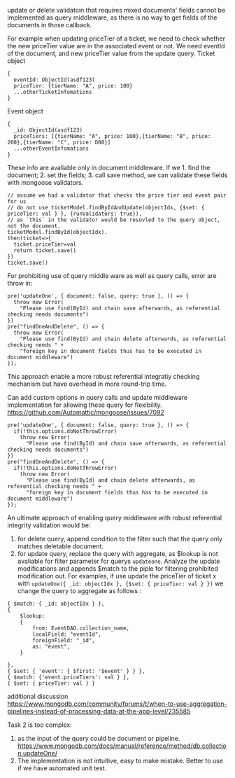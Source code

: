 update or delete validatoin that requires mixed documents' fields cannot be implemented as query middleware,
as there is no way to get fields of the documents in those callback.

For example when updating priceTier of a ticket, we need to check whether the new priceTier value are in the associated event or not.
We need eventId of the document, and new priceTier value from the update query.
Ticket object
```
{
  eventId: ObjectId(asdf123)
  priceTier: {tierName: "A", price: 100}
  ...otherTicketInfomations
}
```
Event object
```
{
  _id: ObjectId(asdf123)
  priceTiers: [{tierName: "A", price: 100},{tierName: "B", price: 200},{tierName: "C", price: D00}]
  ...otherEventInfomations
}
```

These info are avaliable only in document middleware.
If we 1. find the document; 2. set the fields; 3. call save method, we can validate these fields with mongoose validators.
```
// assume we had a validator that checks the price tier and event pair for us
// do not use ticketModel.findByIdAndUpdate(objectIdx, {$set: { priceTier: val } }, {runValidators: true}),
// as `this` in the validator would be resovled to the query object, not the document.
ticketModel.findById(objectIdx).
then(ticket=>{
  ticket.priceTier=val
  return ticket.save()
})
ticket.save()
```
For prohibiting use of query middle ware as well as query calls, error are throw in: 
```
pre('updateOne', { document: false, query: true }, () => {
  throw new Error(
    "Please use find(ById) and chain save afterwards, as referential checking needs documents")
})
pre("findOneAndDelete", () => {
  throw new Error(
    "Please use find(ById) and chain delete afterwards, as referential checking needs " +
    "foreign key in document fields thus has to be executed in document middleware")
});
``` 
This approach enable a more robust referential integratiy checking mechanism but have overhead in more round-trip time.

Can add custom options in query calls and update middleware implementation for allowing these query for flexibility.
https://github.com/Automattic/mongoose/issues/7092
```
pre('updateOne', { document: false, query: true }, () => {
  if(!this.options.doNotThrowError)
    throw new Error(
      "Please use find(ById) and chain save afterwards, as referential checking needs documents")
})
pre("findOneAndDelete", () => {
  if(!this.options.doNotThrowError)
    throw new Error(
      "Please use find(ById) and chain delete afterwards, as referential checking needs " +
      "foreign key in document fields thus has to be executed in document middleware")
});
```

An ultimate approach of enabling query middleware with robust referential integrity validation would be:
1. for delete query, append condition to the filter such that the query only matches deletable document.
2. for update query, replace the query with aggregate, as $lookup is not avaliable for filter parameter for querys `updateone`. Analyze the update modifications and appends $match to the piple for filtering prohibited modification out. For examples, if use update the priceTier of ticket x with `updateOne({ _id: objectIdx }, {$set: { priceTier: val } })` we change the query to aggregate as follows :
```
{ $match: { _id: objectIdx } },
{
    $lookup:
    {
        from: EventDAO.collection_name,
        localField: "eventId",
        foreignField: "_id",
        as: "event",
    }

},
{ $set: { 'event': { $first: '$event' } } },
{ $match: {'event.priceTiers': val } },
{ $set: { priceTier: val } }
```

additional discussion
https://www.mongodb.com/community/forums/t/when-to-use-aggregation-pipelines-instead-of-processing-data-at-the-app-level/235585

Task 2 is too complex:
1. as the input of the query could be document or pipeline. https://www.mongodb.com/docs/manual/reference/method/db.collection.updateOne/
2. The implementation is not intuitive, easy to make mistake. Better to use if we have automated unit test.
